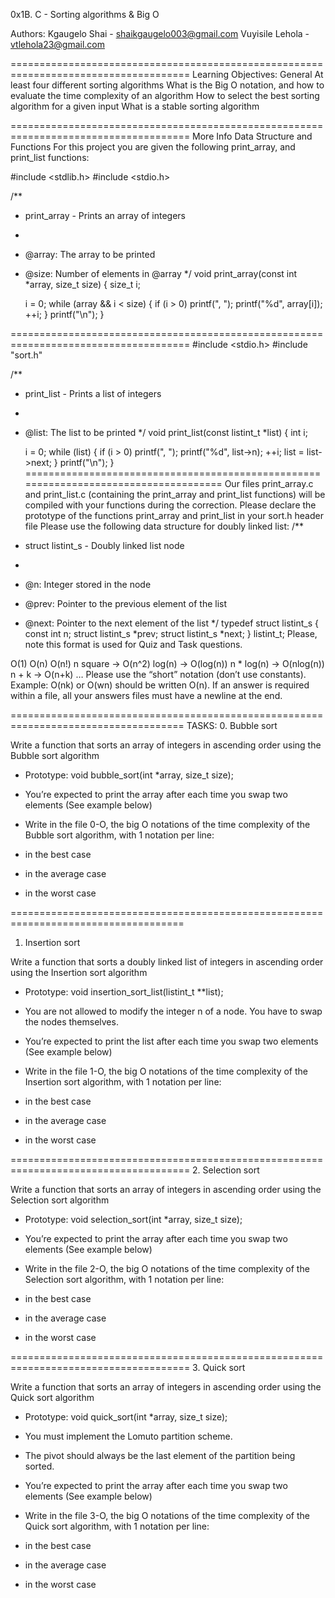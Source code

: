 0x1B. C - Sorting algorithms & Big O

Authors:
Kgaugelo Shai - shaikgaugelo003@gmail.com
Vuyisile Lehola - vtlehola23@gmail.com

=====================================================================================
Learning Objectives:
General
At least four different sorting algorithms
What is the Big O notation, and how to evaluate the time complexity of an algorithm
How to select the best sorting algorithm for a given input
What is a stable sorting algorithm

=====================================================================================
More Info
Data Structure and Functions
For this project you are given the following print_array, and print_list functions:

#include <stdlib.h>
#include <stdio.h>

/**
 * print_array - Prints an array of integers
 *
 * @array: The array to be printed
 * @size: Number of elements in @array
 */
void print_array(const int *array, size_t size)
{
    size_t i;

    i = 0;
    while (array && i < size)
    {
        if (i > 0)
            printf(", ");
        printf("%d", array[i]);
        ++i;
    }
    printf("\n");
}

=====================================================================================
#include <stdio.h>
#include "sort.h"

/**
 * print_list - Prints a list of integers
 *
 * @list: The list to be printed
 */
void print_list(const listint_t *list)
{
    int i;

    i = 0;
    while (list)
    {
        if (i > 0)
            printf(", ");
        printf("%d", list->n);
        ++i;
        list = list->next;
    }
    printf("\n");
}
=====================================================================================
Our files print_array.c and print_list.c (containing the print_array and print_list functions)
will be compiled with your functions during the correction.
Please declare the prototype of the functions print_array and print_list in your sort.h header file
Please use the following data structure for doubly linked list:
/**
 * struct listint_s - Doubly linked list node
 *
 * @n: Integer stored in the node
 * @prev: Pointer to the previous element of the list
 * @next: Pointer to the next element of the list
 */
typedef struct listint_s
{
    const int n;
    struct listint_s *prev;
    struct listint_s *next;
} listint_t;
Please, note this format is used for Quiz and Task questions.

O(1)
O(n)
O(n!)
n square -> O(n^2)
log(n) -> O(log(n))
n * log(n) -> O(nlog(n))
n + k -> O(n+k)
…
Please use the “short” notation (don’t use constants). Example: O(nk) or O(wn) should be written O(n).
If an answer is required within a file, all your answers files must have a newline at the end.

====================================================================================
TASKS:
0. Bubble sort

Write a function that sorts an array of integers in ascending
order using the Bubble sort algorithm

- Prototype: void bubble_sort(int *array, size_t size);
- You’re expected to print the array after each time you
swap two elements (See example below)
- Write in the file 0-O, the big O notations of the time
complexity of the Bubble sort algorithm, with 1 notation per line:

- in the best case
- in the average case
- in the worst case

====================================================================================
1. Insertion sort

Write a function that sorts a doubly linked list of
integers in ascending order using the Insertion sort algorithm

- Prototype: void insertion_sort_list(listint_t **list);
- You are not allowed to modify the integer n of a node.
You have to swap the nodes themselves.
- You’re expected to print the list after each time you
swap two elements (See example below)
- Write in the file 1-O, the big O notations of the time
complexity of the Insertion sort algorithm, with 1 notation per line:

- in the best case
- in the average case
- in the worst case

=====================================================================================
2. Selection sort

Write a function that sorts an array of integers in
ascending order using the Selection sort algorithm

- Prototype: void selection_sort(int *array, size_t size);
- You’re expected to print the array after each time you
swap two elements (See example below)
- Write in the file 2-O, the big O notations of the time
complexity of the Selection sort algorithm, with 1 notation per line:

- in the best case
- in the average case
- in the worst case

=====================================================================================
3. Quick sort

Write a function that sorts an array of integers in
ascending order using the Quick sort algorithm

- Prototype: void quick_sort(int *array, size_t size);
- You must implement the Lomuto partition scheme.
- The pivot should always be the last element of the partition being sorted.
- You’re expected to print the array after each time
you swap two elements (See example below)
- Write in the file 3-O, the big O notations of the time
complexity of the Quick sort algorithm, with 1 notation per line:

- in the best case
- in the average case
- in the worst case

